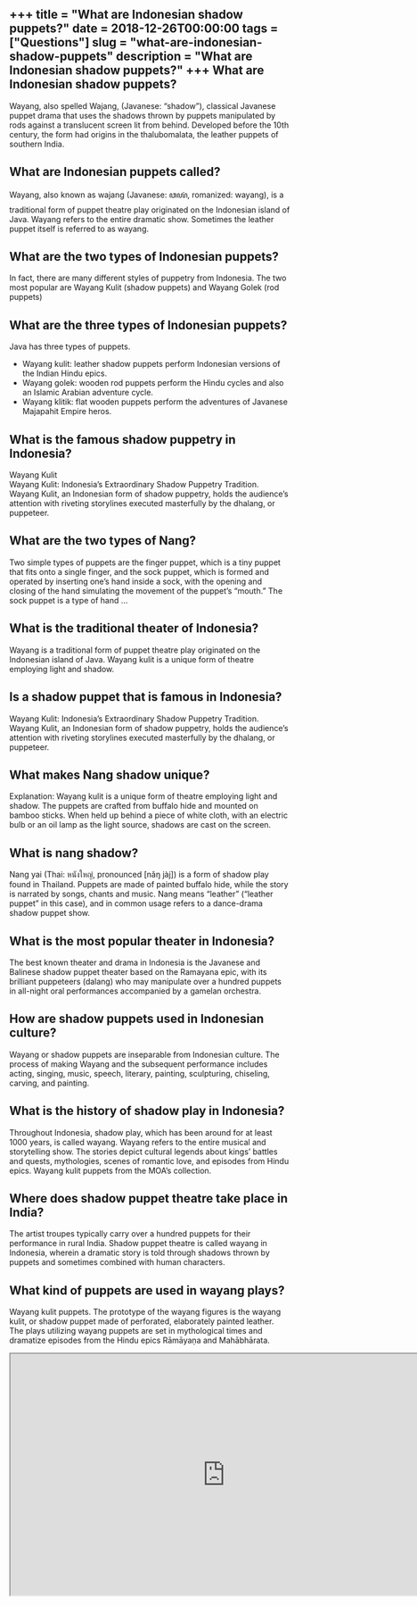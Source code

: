 +++
title = "What are Indonesian shadow puppets?"
date = 2018-12-26T00:00:00
tags = ["Questions"]
slug = "what-are-indonesian-shadow-puppets"
description = "What are Indonesian shadow puppets?"
+++
What are Indonesian shadow puppets?
-----------------------------------

Wayang, also spelled Wajang, (Javanese: “shadow”), classical Javanese puppet drama that uses the shadows thrown by puppets manipulated by rods against a translucent screen lit from behind. Developed before the 10th century, the form had origins in the thalubomalata, the leather puppets of southern India.

What are Indonesian puppets called?
-----------------------------------

Wayang, also known as wajang (Javanese: ꦮꦪꦁ, romanized: wayang), is a traditional form of puppet theatre play originated on the Indonesian island of Java. Wayang refers to the entire dramatic show. Sometimes the leather puppet itself is referred to as wayang.

What are the two types of Indonesian puppets?
---------------------------------------------

In fact, there are many different styles of puppetry from Indonesia. The two most popular are Wayang Kulit (shadow puppets) and Wayang Golek (rod puppets)

What are the three types of Indonesian puppets?
-----------------------------------------------

Java has three types of puppets.

- Wayang kulit: leather shadow puppets perform Indonesian versions of the Indian Hindu epics.
- Wayang golek: wooden rod puppets perform the Hindu cycles and also an Islamic Arabian adventure cycle.
- Wayang klitik: flat wooden puppets perform the adventures of Javanese Majapahit Empire heros.

What is the famous shadow puppetry in Indonesia?
------------------------------------------------

Wayang Kulit  
Wayang Kulit: Indonesia’s Extraordinary Shadow Puppetry Tradition. Wayang Kulit, an Indonesian form of shadow puppetry, holds the audience’s attention with riveting storylines executed masterfully by the dhalang, or puppeteer.

What are the two types of Nang?
-------------------------------

Two simple types of puppets are the finger puppet, which is a tiny puppet that fits onto a single finger, and the sock puppet, which is formed and operated by inserting one’s hand inside a sock, with the opening and closing of the hand simulating the movement of the puppet’s “mouth.” The sock puppet is a type of hand …

What is the traditional theater of Indonesia?
---------------------------------------------

Wayang is a traditional form of puppet theatre play originated on the Indonesian island of Java. Wayang kulit is a unique form of theatre employing light and shadow.

Is a shadow puppet that is famous in Indonesia?
-----------------------------------------------

Wayang Kulit: Indonesia’s Extraordinary Shadow Puppetry Tradition. Wayang Kulit, an Indonesian form of shadow puppetry, holds the audience’s attention with riveting storylines executed masterfully by the dhalang, or puppeteer.

What makes Nang shadow unique?
------------------------------

Explanation: Wayang kulit is a unique form of theatre employing light and shadow. The puppets are crafted from buffalo hide and mounted on bamboo sticks. When held up behind a piece of white cloth, with an electric bulb or an oil lamp as the light source, shadows are cast on the screen.

What is nang shadow?
--------------------

Nang yai (Thai: หนังใหญ่, pronounced \[nǎŋ jàj\]) is a form of shadow play found in Thailand. Puppets are made of painted buffalo hide, while the story is narrated by songs, chants and music. Nang means “leather” (“leather puppet” in this case), and in common usage refers to a dance-drama shadow puppet show.

What is the most popular theater in Indonesia?
----------------------------------------------

The best known theater and drama in Indonesia is the Javanese and Balinese shadow puppet theater based on the Ramayana epic, with its brilliant puppeteers (dalang) who may manipulate over a hundred puppets in all-night oral performances accompanied by a gamelan orchestra.

How are shadow puppets used in Indonesian culture?
--------------------------------------------------

Wayang or shadow puppets are inseparable from Indonesian culture. The process of making Wayang and the subsequent performance includes acting, singing, music, speech, literary, painting, sculpturing, chiseling, carving, and painting.

What is the history of shadow play in Indonesia?
------------------------------------------------

Throughout Indonesia, shadow play, which has been around for at least 1000 years, is called wayang. Wayang refers to the entire musical and storytelling show. The stories depict cultural legends about kings’ battles and quests, mythologies, scenes of romantic love, and episodes from Hindu epics. Wayang kulit puppets from the MOA’s collection.

Where does shadow puppet theatre take place in India?
-----------------------------------------------------

The artist troupes typically carry over a hundred puppets for their performance in rural India. Shadow puppet theatre is called wayang in Indonesia, wherein a dramatic story is told through shadows thrown by puppets and sometimes combined with human characters.

What kind of puppets are used in wayang plays?
----------------------------------------------

Wayang kulit puppets. The prototype of the wayang figures is the wayang kulit, or shadow puppet made of perforated, elaborately painted leather. The plays utilizing wayang puppets are set in mythological times and dramatize episodes from the Hindu epics Rāmāyaṇa and Mahābhārata.

<iframe allow="accelerometer; autoplay; clipboard-write; encrypted-media; gyroscope; picture-in-picture" allowfullscreen="" class="__youtube_prefs__  epyt-is-override  no-lazyload" data-no-lazy="1" data-origheight="433" data-origwidth="770" data-skipgform_ajax_framebjll="" height="433" id="_ytid_40046" loading="lazy" src="https://www.youtube.com/embed/SY2H1A_FZrs?enablejsapi=1&autoplay=0&cc_load_policy=0&cc_lang_pref=&iv_load_policy=1&loop=0&modestbranding=0&rel=1&fs=1&playsinline=0&autohide=2&theme=dark&color=red&controls=1&" title="YouTube player" width="770"></iframe>